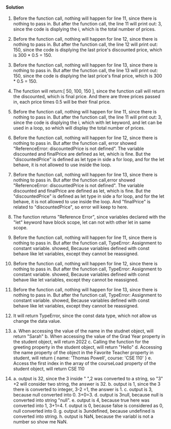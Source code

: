 #### Solution ####

1. Before the function call, nothing will happen for line 11, since there is nothing to pass in. But after the function call, the line 11 will print out: 3, since the code is displying the i, which is the total number of prices.

1. Before the function call, nothing will happen for line 12, since there is nothing to pass in. But after the function call, the line 12 will print out: 150, since the code is displying the last price's discounted price, which is 300 * 0.5 = 150.

1. Before the function call, nothing will happen for line 13, since there is nothing to pass in. But after the function call, the line 13 will print out: 150, since the code is displying the last price's final price, which is  300 * 0.5 = 150.

4. The function will return:[ 50, 100, 150 ], since the function call will return the discounted, which is final price. And there are three prices passed in, each price times 0.5 will be their final price.

5. Before the function call, nothing will happen for line 11, since there is nothing to pass in. But after the function call, the line 11 will print out: 3, since the code is displying the i, which with let keyword, and let can be used in a loop, so which will display the total number of prices.

6. Before the function call, nothing will happen for line 12, since there is nothing to pass in. But after the function call, error showed  "ReferenceError: discountedPrice is not defined". The variable discounted and finalPrice are defined as let, which is fine. But the "discountedPrice" is defined as let type in side a for loop, and for the let behave, it is not allowed to use inside the loop.  

7. Before the function call, nothing will happen for line 13, since there is nothing to pass in. But after the function call,error showed  "ReferenceError: discountedPrice is not defined". The variable discounted and finalPrice are defined as let, which is fine. But the "discountedPrice" is defined as let type in side a for loop, and for the let behave, it is not allowed to use inside the loop. And "finalPrice" is related to "discountedPrice", so error will keep to here. 

8. The function returns "Reference Error", since variables declared with the "let" keyword have block scope, let can not with other let in same scope.   

9. Before the function call, nothing will happen for line 11, since there is nothing to pass in. But after the function call, TypeError: Assignment to constant variable. showed, Because variables defined with const behave like let variables, except they cannot be reassigned.

10. Before the function call, nothing will happen for line 12, since there is nothing to pass in. But after the function call, TypeError: Assignment to constant variable. showed, Because variables defined with const behave like let variables, except they cannot be reassigned.

11. Before the function call, nothing will happen for line 13, since there is nothing to pass in. But after the function call, TypeError: Assignment to constant variable. showed, Because variables defined with const behave like let variables, except they cannot be reassigned.

12. It will return TypeError, since the const data type, which not allow us change the data value. 

13. a. When accessing the value of the name in the studnet object, will return "Sarah"
    b. When accessing the value of the Grad Year property in the student object, will return 2022
    c. Calling the function for the greeting property in the student object, will return "Hello"
    d. Accessing the name property of the object in the Favorite Teacher property in student, will return { name: 'Thomas Powell', course: 'CSE 110' }
    e. Access the first index in the array of the courseLoad property of the student object, will return CSE 110
    
14. a. output is 32, since the 3 inside " ",2 was converted to a string, so "3" +2 will consider two string, the answer is 32.
    b. output is 1, since the 3 there is converted to integer, 3-2 =1, the answer is 1.
    c. output is 3, because null converted into 0. 3+0=3.
    d. output is 3null, because null is converted into string "null".
    e. output is 4, because true here was converted into 1, 3+1=4.
    f. output is 0, because false is considered as 0, null converted into 0.
    g. output is 3undefined, because undefined is converted into string.
    h. output is NaN, because the variabl is not a number so show me NaN. 
